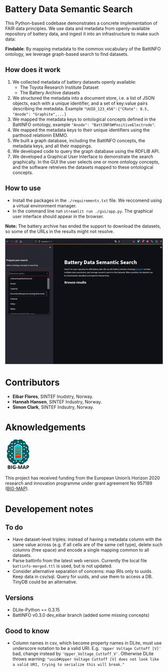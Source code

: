 # Battery Data Semantic Search
This Python-based codebase demonstrates a concrete implementation of FAIR data principles. We use data and metadata from openly-available repository of battery data, and ingest it into an infrastructure to make such data:  

**Findable**: By mapping metadata to the common vocabulary of the BattINFO ontology, we leverage graph-based search to find datasets.


## How does it work
1. We collected metadata of battery datasets openly available:
    * The Toyota Research Institute Dataset
    * The Battery Archive datasets
2. We structured the metadata into a document store, i.e. a list of JSON objects, each with a unique identifier, and a set of key:value pairs describing the metadata. Example `"UUID_123_456":{"CRate": 0.5, "Anode": "Graphite",...}`
3. We mapped the metadata keys to ontological concepts defined in the BattINFO ontology, example `"Anode": "BattINFO#PositiveElectrode"`.
4. We mapped the metadata keys to their unique identifiers using the parthood relationin EMMO.
5. We built a graph database, including the BattINFO concepts, the metadata keys, and all their mappings.
6. We developed code to query the graph database using the RDFLIB API.
7. We developed a Graphical User Interface to demonstrate the search graphically. In the GUI the user selects one or more ontology concepts, and the software retreives the datasets mapped to these ontological concepts.

## How to use
* Install the packages in the `./requirements.txt` file. We reccomend using a virtual environment manager.
* In the command line run `streamlit run ./gui/app.py`. The graphical user interface should appear in the browser. 

**Note:** The battery archive has ended the support to download the datasets, so some of the URLs in the results might not resolve.

![Demo](readme_resources/demo_semantic_search.gif)

# Contributors
* **Eibar Flores**, SINTEF Inudstry, Norway.
* **Hannah Hansen**, SINTEF Industry, Norway.
* **Simon Clark**, SINTEF Indsutry, Norway.

# Aknowledgements
<img src="./readme_resources/BIG_MAP_logo.jpg" alt="drawing" width="80">    

This project has received funding from the European Union’s Horizon 2020 research and innovation programme under grant agreement No 957189 ([BIG-MAP](https://www.big-map.eu/)).

# Developement notes

## To do
* Have dataset-level triples: instead of having a metadata column with the same value across (e.g. if all cells are of the same cell type), delete such columns (free space) and encode a single mapping common to all datasets.
* Parse battinfo from the latest web version. Currently the local file `battinfo-merged.ttl` is used, but is not updated.
* Consider alternative separation of concerns: map IRIs only to uuids. Keep data in csv/sql. Query for uuids, and use them to access a DB. TinyDB could be an alternative.

## Versions
* DLite-Python == 0.3.15  
* BattINFO v0.3.0 dev_eibar branch (added some missing concepts)

## Good to know
* Column names in csv, which become property names in DLite, must use underscore notation to be a valid URI. E.g. `'Upper Voltage Cuttoff [V]'` bad, change instead by `'Upper_Voltage_Cuttoff_V'`. Otherwise DLite throws warning: `"uuid#Upper Voltage Cuttoff [V] does not look like a valid URI, trying to serialize this will break."`


